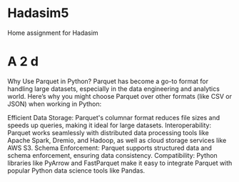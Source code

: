 # Hadasim5
Home assignment for Hadasim
# A 2 d
Why Use Parquet in Python?
Parquet has become a go-to format for handling large datasets, especially in the data engineering and analytics world. Here’s why you might choose Parquet over other formats (like CSV or JSON) when working in Python:

Efficient Data Storage: Parquet's columnar format reduces file sizes and speeds up queries, making it ideal for large datasets.
Interoperability: Parquet works seamlessly with distributed data processing tools like Apache Spark, Dremio, and Hadoop, as well as cloud storage services like AWS S3.
Schema Enforcement: Parquet supports structured data and schema enforcement, ensuring data consistency.
Compatibility: Python libraries like PyArrow and FastParquet make it easy to integrate Parquet with popular Python data science tools like Pandas.
